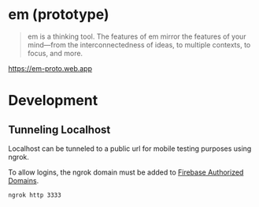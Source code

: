 # em (prototype)

> em is a thinking tool.
> The features of em mirror the features of your mind—from the interconnectedness of ideas, to multiple contexts, to focus, and more.

https://em-proto.web.app

# Development

## Tunneling Localhost

Localhost can be tunneled to a public url for mobile testing purposes using ngrok.

To allow logins, the ngrok domain must be added to [Firebase Authorized Domains](https://console.firebase.google.com/u/0/project/em-proto/authentication/providers).

```sh
ngrok http 3333
```
